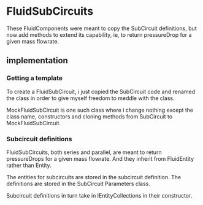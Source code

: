 # FluidSubCircuits

These FluidComponents were meant to copy the SubCircuit definitions, but now
add methods to extend its capability, ie, to return pressureDrop for a given
mass flowrate. 

## implementation

### Getting a template

To create a FluidSubCircuit, i just copied the SubCircuit code and renamed the class
in order to give myself freedom to meddle with the class.

MockFluidSubCircuit is one such class where i change nothing except the 
class name, constructors and cloning methods from SubCircuit to 
MockFluidSubCircuit.

### Subcircuit definitions

FluidSubCircuits, both series and parallel, are meant to return pressureDrops
for a given mass flowrate. And they inherit from FluidEntity rather than Entity.

The entities for subcircuits are stored in the subcircuit definition. 
The definitions are stored in the SubCircuit Parameters class. 

Subcircuit definitions in turn take in IEntityCollections in their constructor. 




